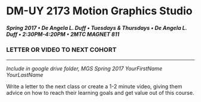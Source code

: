 # DM-UY 2173 Motion Graphics Studio

##### Spring 2017 • De Angela L. Duff • Tuesdays &amp; Thursdays • De Angela L. Duff • 2:30PM-4:20PM • 2MTC MAGNET 811

### LETTER OR VIDEO TO NEXT COHORT

---

*Include in google drive folder, MGS Spring 2017 YourFirstName YourLastName*

Write a letter to the next class or create a 1-2 minute video, giving them advice on how to reach their learning goals and get value out of this course.